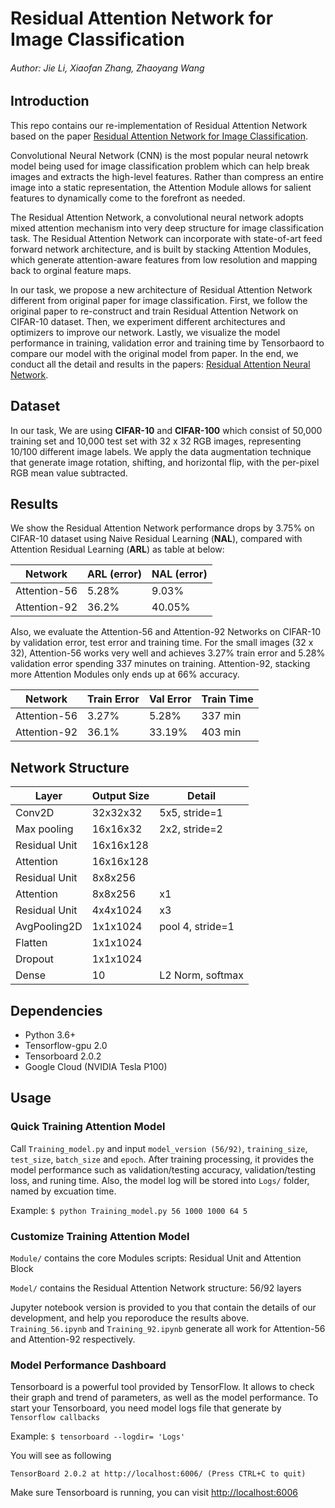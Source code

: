 # Residual Attention Network for Image Classification
###### Author: Jie Li, Xiaofan Zhang, Zhaoyang Wang

##  Introduction
This repo contains our re-implementation of Residual Attention Network based on the paper [Residual Attention Network for Image Classification](https://arxiv.org/pdf/1704.06904.pdf).

Convolutional Neural Network (CNN) is the most popular neural netowrk model being used for image classification problem which can help break images and extracts the high-level features. Rather than compress an entire image into a static representation, the Attention Module allows for salient features to dynamically come to the forefront as needed.

The Residual Attention Network, a convolutional neural network adopts mixed attention mechanism into very deep structure for image classification task. The Residual Attention Network can incorporate with state-of-art feed forward network architecture, and is built by stacking Attention Modules, which generate attention-aware features from low resolution and mapping back to orginal feature maps.

In our task, we propose a new architecture of Residual Attention Network different from original paper for image classification. First, we follow the original paper to re-construct and train Residual Attention Network on CIFAR-10 dataset. Then, we experiment different architectures and optimizers to improve our network. Lastly, we visualize the model performance in training, validation error and training time by Tensorbaord to compare our model with the original model from paper. In the end, we conduct all the detail and results in the papers: [Residual Attention Neural Network](https://github.com/Jay4869/Deep-Learning/blob/master/Residual%20Attention%20Neural%20Network.pdf).

## Dataset
In our task, We are using **CIFAR-10** and **CIFAR-100** which consist of 50,000 training set and 10,000 test set with 32 x 32 RGB images, representing 10/100 different image labels. We apply the data augmentation technique that generate image rotation, shifting, and horizontal flip, with the per-pixel RGB mean value subtracted.

## Results
We show the Residual Attention Network performance drops by 3.75% on CIFAR-10 dataset using Naive Residual Learning (**NAL**), compared with Attention Residual Learning (**ARL**) as table at below:

| Network     | ARL (error) | NAL (error)   |
| ----------- | ----------- | ------------- |
| Attention-56 | 5.28% | 9.03% |
| Attention-92 | 36.2% | 40.05% |

Also, we evaluate the Attention-56 and Attention-92 Networks on CIFAR-10 by validation error, test error and training time. For the small images (32 x 32), Attention-56 works very well and achieves 3.27% train error and 5.28% validation error spending 337 minutes on training. Attention-92, stacking more Attention Modules only ends up at 66% accuracy.

| Network     | Train Error |  Val Error  | Train Time  |
| ----------- | ----------- | ------------- | ------------- |
| Attention-56 | 3.27% | 5.28% | 337 min |
| Attention-92 | 36.1% | 33.19% | 403 min |

## Network Structure
| Layer       | Output Size | Detail        |
| ----------- | ----------- | ------------- |
| Conv2D | 32x32x32 | 5x5, stride=1 |
| Max pooling | 16x16x32 | 2x2, stride=2 |
| Residual Unit | 16x16x128    |  |
| Attention | 16x16x128 |  |
| Residual Unit | 8x8x256  |  |
| Attention | 8x8x256 | x1 |
| Residual Unit | 4x4x1024 | x3 |
| AvgPooling2D | 1x1x1024 | pool 4, stride=1 |
| Flatten | 1x1x1024 |  |
| Dropout | 1x1x1024 |  |
| Dense | 10 | L2 Norm, softmax |

## Dependencies
* Python 3.6+
* Tensorflow-gpu 2.0
* Tensorboard 2.0.2
* Google Cloud (NVIDIA Tesla P100)

## Usage
### Quick Training Attention Model

Call `Training_model.py` and input `model_version (56/92)`, `training_size`, `test_size`, `batch_size` and `epoch`. After training processing, it provides the model performance such as validation/testing accuracy, validation/testing loss, and runing time. Also, the model log will be stored into `Logs/` folder, named by excuation time. 

Example: `$ python Training_model.py 56 1000 1000 64 5`

### Customize Training Attention Model

`Module/` contains the core Modules scripts: Residual Unit and Attention Block

`Model/` contains the Residual Attention Network structure: 56/92 layers

Jupyter notebook version is provided to you that contain the details of our development, and help you reporoduce the results above. `Training_56.ipynb` and `Training_92.ipynb` generate all work for Attention-56 and Attention-92 respectively.

### Model Performance Dashboard

Tensorboard is a powerful tool provided by TensorFlow. It allows to check their graph and trend of parameters, as well as the model performance. To start your Tensorboard, you need model logs file that generate by `Tensorflow callbacks`

Example: `$ tensorboard --logdir= 'Logs'`

You will see as following

`TensorBoard 2.0.2 at http://localhost:6006/ (Press CTRL+C to quit)`

Make sure Tensorboard is running, you can visit [http://localhost:6006](http://localhost:6006)








